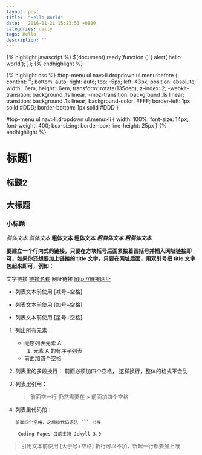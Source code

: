 ```yaml
---
layout: post
title:  "Hello World"
date:   2016-11-21 15:23:53 +0800
categories: daily
tags: Hello
description: ''
---
```


{% highlight javascript %}
$(document).ready(function () {
    alert('hello world');
});
{% endhighlight %}

{% highlight css %}
#top-menu ul.nav>li.dropdown ul.menu:before {
    content: '';
    bottom: auto;
    right: auto;
    top: -5px;
    left: 43px;
    position: absolute;
    width: .6em;
    height: .6em;
    transform: rotate(135deg);
    z-index: 2;
    -webkit-transition: background .1s linear;
    -moz-transition: background .1s linear;
    transition: background .1s linear;
    background-color: #FFF;
    border-left: 1px solid #DDD;
    border-bottom: 1px solid #DDD
}

#top-menu ul.nav>li.dropdown ul.menu>li {
    width: 100%;
    font-size: 14px;
    font-weight: 400;
    box-sizing: border-box;
    line-height: 25px
}
{% endhighlight %}


标题1
======

标题2
-----

## 大标题 

### 小标题 

*斜体文本*    _斜体文本_
**粗体文本**    __粗体文本__
***粗斜体文本***    ___粗斜体文本___

__要建立一个行内式的链接，只要在方块括号后面紧接着圆括号并插入网址链接即可，如果你还想要加上链接的 title 文字，只要在网址后面，用双引号把 title 文字包起来即可，例如：__

文字链接 [链接名称](http://链接网址)
网址链接 <http://链接网址>


- 列表文本前使用 [减号+空格]
+ 列表文本前使用 [加号+空格]
* 列表文本前使用 [星号+空格]


1. 列出所有元素：
    - 无序列表元素 A
        1. 元素 A 的有序子列表
    - 前面加四个空格
2. 列表里的多段换行：
    前面必须加四个空格，
    这样换行，整体的格式不会乱
3. 列表里引用：

    > 前面空一行
    > 仍然需要在 >  前面加四个空格

4. 列表里代码段：

    ```
    前面四个空格，之后按代码语法 ``` 书写
    ```

        Coding Pages 目前支持 Jekyll 3.0
        
        
        
> 引用文本前使用 [大于号+空格]
> 折行可以不加，新起一行都要加上哦